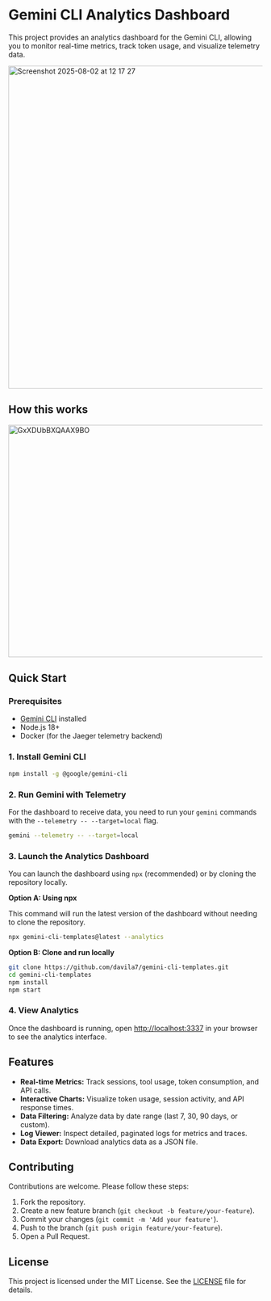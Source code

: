 # Gemini CLI Analytics Dashboard

This project provides an analytics dashboard for the Gemini CLI, allowing you to monitor real-time metrics, track token usage, and visualize telemetry data.

<img width="946" height="639" alt="Screenshot 2025-08-02 at 12 17 27" src="https://github.com/user-attachments/assets/3d62830c-8ba0-46e5-ba75-b2f3e16a1b05" />

## How this works

<img width="954" height="460" alt="GxXDUbBXQAAX9BO" src="https://github.com/user-attachments/assets/ae8e89e8-980c-4778-8e63-3dd65953f999" />

## Quick Start

### Prerequisites

*   [Gemini CLI](https://github.com/google-gemini/gemini-cli) installed
*   Node.js 18+
*   Docker (for the Jaeger telemetry backend)

### 1. Install Gemini CLI

```bash
npm install -g @google/gemini-cli
```

### 2. Run Gemini with Telemetry

For the dashboard to receive data, you need to run your `gemini` commands with the `--telemetry -- --target=local` flag.

```bash
gemini --telemetry -- --target=local
```

### 3. Launch the Analytics Dashboard

You can launch the dashboard using `npx` (recommended) or by cloning the repository locally.

**Option A: Using npx**

This command will run the latest version of the dashboard without needing to clone the repository.

```bash
npx gemini-cli-templates@latest --analytics
```

**Option B: Clone and run locally**

```bash
git clone https://github.com/davila7/gemini-cli-templates.git
cd gemini-cli-templates
npm install
npm start
```

### 4. View Analytics

Once the dashboard is running, open [http://localhost:3337](http://localhost:3337) in your browser to see the analytics interface.

## Features

*   **Real-time Metrics:** Track sessions, tool usage, token consumption, and API calls.
*   **Interactive Charts:** Visualize token usage, session activity, and API response times.
*   **Data Filtering:** Analyze data by date range (last 7, 30, 90 days, or custom).
*   **Log Viewer:** Inspect detailed, paginated logs for metrics and traces.
*   **Data Export:** Download analytics data as a JSON file.

## Contributing

Contributions are welcome. Please follow these steps:

1.  Fork the repository.
2.  Create a new feature branch (`git checkout -b feature/your-feature`).
3.  Commit your changes (`git commit -m 'Add your feature'`).
4.  Push to the branch (`git push origin feature/your-feature`).
5.  Open a Pull Request.

## License

This project is licensed under the MIT License. See the [LICENSE](LICENSE) file for details.
